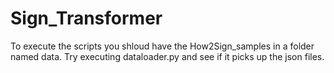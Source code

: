 # Sign_Transformer
To execute the scripts you shloud have the How2Sign_samples in a folder named data.
Try executing dataloader.py and see if it picks up the json files.

